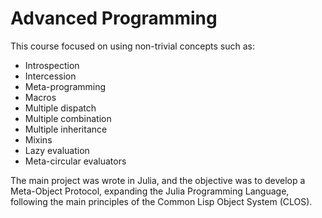 # Advanced Programming
This course focused on using non-trivial concepts such as:
 - Introspection
 - Intercession
 - Meta-programming
 - Macros
 - Multiple dispatch
 - Multiple combination
 - Multiple inheritance
 - Mixins
 - Lazy evaluation
 - Meta-circular evaluators

The main project was wrote in Julia, and the objective was to develop a Meta-Object Protocol, expanding the Julia Programming Language, following the main principles of the Common Lisp Object System (CLOS).
